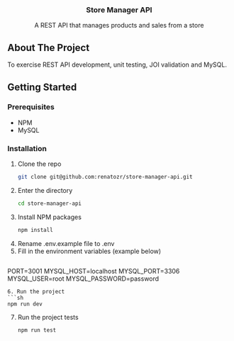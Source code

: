 <!-- PROJECT LOGO -->
<div align="center">
  <h3 align="center">Store Manager API</h3>

  <p align="center">
    A REST API that manages products and sales from a store
    <br />
  </p>
</div>

<!-- ABOUT THE PROJECT -->

## About The Project

To exercise REST API development, unit testing, JOI validation and MySQL.

<!-- GETTING STARTED -->

## Getting Started

### Prerequisites

- NPM
- MySQL

### Installation

1. Clone the repo
   ```sh
   git clone git@github.com:renatozr/store-manager-api.git
   ```
2. Enter the directory
   ```sh
   cd store-manager-api
   ```
3. Install NPM packages
   ```sh
   npm install
   ```
4. Rename .env.example file to .env
5. Fill in the environment variables (example below)
   ```sh
  PORT=3001
  MYSQL_HOST=localhost
  MYSQL_PORT=3306
  MYSQL_USER=root
  MYSQL_PASSWORD=password
   ```
6. Run the project
   ```sh
   npm run dev
   ```
7. Run the project tests
   ```sh
   npm run test
   ```

